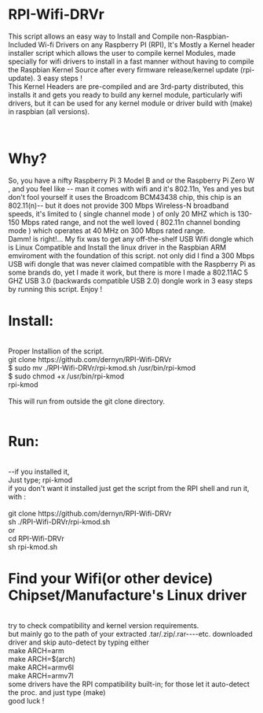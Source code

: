 # RPI-Wifi-DRVr
This script allows an easy way to Install and Compile non-Raspbian-Included Wi-fi Drivers on any Raspberry PI (RPI), It's Mostly a Kernel header installer script which allows the user to compile kernel Modules, made specially for wifi drivers to install in a fast manner without having to compile the Raspbian Kernel Source after every firmware release/kernel update (rpi-update). 3 easy steps !
<br>
This Kernel Headers are pre-compiled and are 3rd-party distributed, this installs it and gets you ready to build any kernel module, particularly wifi drivers, but it can be used for any kernel module or driver build with (make) in raspbian (all versions).

<br>
<h1>Why?</h1>
So, you have a nifty Raspberry Pi 3 Model B and or the Raspberry Pi Zero W , and you feel like -- man it comes with wifi and it's 802.11n, Yes and yes but don't fool yourself it uses the Broadcom BCM43438 chip, this chip is an 802.11(n)-- but it does not provide 300 Mbps Wireless-N broadband speeds, it's limited to ( single channel mode ) of only 20 MHZ which is 130-150 Mbps rated range, and not the well loved ( 802.11n channel bonding mode ) which operates at 40 MHz on 300 Mbps rated range.
<br>
Damm! is right!...
My fix was to get any off-the-shelf USB Wifi dongle which is Linux Compatible and Install the linux driver in the Raspbian ARM emviroment with the foundation of this script.
not only did I find a 300 Mbps USB wifi dongle that was never claimed compatible with the Raspberry Pi as some brands do, yet I made it work, but there is more I made a 802.11AC 5 GHZ USB 3.0 (backwards compatible USB 2.0) dongle work in 3 easy steps by running this script. Enjoy !
<br>
<h1> Install:</h1>
<br>
Proper Installion of the script.
<br>
git clone https://github.com/dernyn/RPI-Wifi-DRVr
<br>
 $  sudo mv ./RPI-Wifi-DRVr/rpi-kmod.sh /usr/bin/rpi-kmod
<br>
 $  sudo chmod +x /usr/bin/rpi-kmod
<br>
 rpi-kmod
<br>
<br>
This will run from outside the git clone directory.
<br>
<br>
<h1> Run:</h1>
<br>
--if you installed it,
<br>
Just type;    rpi-kmod 
<br>
if you don't want it installed just get the script from the RPI shell and run it, with :
<td>
<br>
<br>
git clone https://github.com/dernyn/RPI-Wifi-DRVr
<br>
sh ./RPI-Wifi-DRVr/rpi-kmod.sh
<br>
or
<br>
cd RPI-Wifi-DRVr
<br>
sh rpi-kmod.sh
<br>
<h1>Find your Wifi(or other device) Chipset/Manufacture's Linux driver</h1>
<br>
try to check compatibility and kernel version requirements.
<br>
but mainly go to the path of your extracted .tar/.zip/.rar----etc. downloaded driver and skip auto-detect by typing either
<br>
make ARCH=arm
<br>
make ARCH=$(arch)
<br>
make ARCH=armv6l 
<br>
make ARCH=armv7l
<br>
some drivers have the RPI compatibility built-in; for those let it auto-detect the proc. and just type (make)
<br>
good luck !

